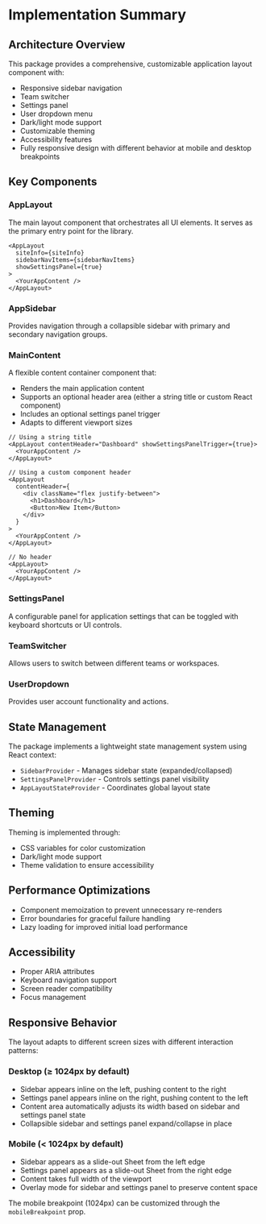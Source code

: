 # Implementation Summary

## Architecture Overview

This package provides a comprehensive, customizable application layout component with:

- Responsive sidebar navigation
- Team switcher
- Settings panel
- User dropdown menu
- Dark/light mode support
- Customizable theming
- Accessibility features
- Fully responsive design with different behavior at mobile and desktop breakpoints

## Key Components

### AppLayout

The main layout component that orchestrates all UI elements. It serves as the primary entry point for the library.

```tsx
<AppLayout
  siteInfo={siteInfo}
  sidebarNavItems={sidebarNavItems}
  showSettingsPanel={true}
>
  <YourAppContent />
</AppLayout>
```

### AppSidebar

Provides navigation through a collapsible sidebar with primary and secondary navigation groups.

### MainContent

A flexible content container component that:
- Renders the main application content
- Supports an optional header area (either a string title or custom React component)
- Includes an optional settings panel trigger
- Adapts to different viewport sizes

```tsx
// Using a string title
<AppLayout contentHeader="Dashboard" showSettingsPanelTrigger={true}>
  <YourAppContent />
</AppLayout>

// Using a custom component header
<AppLayout 
  contentHeader={
    <div className="flex justify-between">
      <h1>Dashboard</h1>
      <Button>New Item</Button>
    </div>
  }
>
  <YourAppContent />
</AppLayout>

// No header
<AppLayout>
  <YourAppContent />
</AppLayout>
```

### SettingsPanel

A configurable panel for application settings that can be toggled with keyboard shortcuts or UI controls.

### TeamSwitcher

Allows users to switch between different teams or workspaces.

### UserDropdown

Provides user account functionality and actions.

## State Management

The package implements a lightweight state management system using React context:

- `SidebarProvider` - Manages sidebar state (expanded/collapsed)
- `SettingsPanelProvider` - Controls settings panel visibility
- `AppLayoutStateProvider` - Coordinates global layout state

## Theming

Theming is implemented through:
- CSS variables for color customization
- Dark/light mode support
- Theme validation to ensure accessibility

## Performance Optimizations

- Component memoization to prevent unnecessary re-renders
- Error boundaries for graceful failure handling
- Lazy loading for improved initial load performance

## Accessibility

- Proper ARIA attributes
- Keyboard navigation support
- Screen reader compatibility
- Focus management

## Responsive Behavior

The layout adapts to different screen sizes with different interaction patterns:

### Desktop (≥ 1024px by default)
- Sidebar appears inline on the left, pushing content to the right
- Settings panel appears inline on the right, pushing content to the left
- Content area automatically adjusts its width based on sidebar and settings panel state
- Collapsible sidebar and settings panel expand/collapse in place

### Mobile (< 1024px by default)
- Sidebar appears as a slide-out Sheet from the left edge
- Settings panel appears as a slide-out Sheet from the right edge
- Content takes full width of the viewport
- Overlay mode for sidebar and settings panel to preserve content space

The mobile breakpoint (1024px) can be customized through the `mobileBreakpoint` prop.